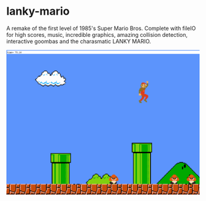 # lanky-mario

A remake of the first level of 1985's Super Mario Bros. Complete with fileIO for high scores, music, incredible graphics, amazing collision detection, interactive goombas and the charasmatic LANKY MARIO.

![](https://github.com/kushasareen/lanky-mario/blob/main/lanky-mario.PNG)
